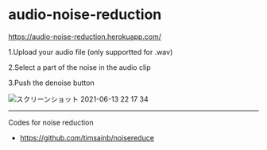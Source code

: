 # audio-noise-reduction

https://audio-noise-reduction.herokuapp.com/

1.Upload your audio file (only supportted for .wav)

2.Select a part of the noise in the audio clip

3.Push the denoise button

![スクリーンショット 2021-06-13 22 17 34](https://user-images.githubusercontent.com/30403104/121808815-3ff2c400-cc95-11eb-9c1b-6904c0e2e2b3.png)

--- 
Codes for noise reduction
- https://github.com/timsainb/noisereduce
